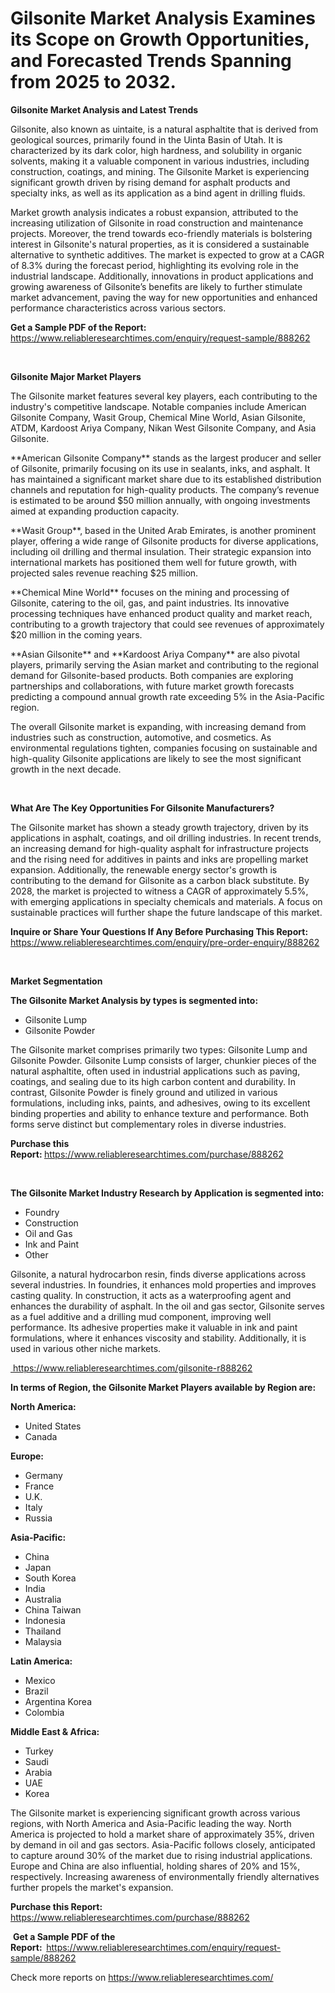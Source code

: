 <p><h1>Gilsonite Market Analysis Examines its Scope on Growth Opportunities, and Forecasted Trends Spanning from 2025 to 2032.</h1></p><p><strong>Gilsonite Market Analysis and Latest Trends</strong></p>
<p><p>Gilsonite, also known as uintaite, is a natural asphaltite that is derived from geological sources, primarily found in the Uinta Basin of Utah. It is characterized by its dark color, high hardness, and solubility in organic solvents, making it a valuable component in various industries, including construction, coatings, and mining. The Gilsonite Market is experiencing significant growth driven by rising demand for asphalt products and specialty inks, as well as its application as a bind agent in drilling fluids.</p><p>Market growth analysis indicates a robust expansion, attributed to the increasing utilization of Gilsonite in road construction and maintenance projects. Moreover, the trend towards eco-friendly materials is bolstering interest in Gilsonite's natural properties, as it is considered a sustainable alternative to synthetic additives. The market is expected to grow at a CAGR of 8.3% during the forecast period, highlighting its evolving role in the industrial landscape. Additionally, innovations in product applications and growing awareness of Gilsonite’s benefits are likely to further stimulate market advancement, paving the way for new opportunities and enhanced performance characteristics across various sectors.</p></p>
<p><strong>Get a Sample PDF of the Report:&nbsp;</strong> <a href="https://www.reliableresearchtimes.com/enquiry/request-sample/888262?utm_campaign=2255&utm_medium=2&utm_source=Github&utm_content=ia&utm_term=02042025&utm_id=gilsonite">https://www.reliableresearchtimes.com/enquiry/request-sample/888262</a></p>
<p>&nbsp;</p>
<p><strong>Gilsonite Major Market Players</strong></p>
<p><p>The Gilsonite market features several key players, each contributing to the industry's competitive landscape. Notable companies include American Gilsonite Company, Wasit Group, Chemical Mine World, Asian Gilsonite, ATDM, Kardoost Ariya Company, Nikan West Gilsonite Company, and Asia Gilsonite.</p><p>**American Gilsonite Company** stands as the largest producer and seller of Gilsonite, primarily focusing on its use in sealants, inks, and asphalt. It has maintained a significant market share due to its established distribution channels and reputation for high-quality products. The company’s revenue is estimated to be around $50 million annually, with ongoing investments aimed at expanding production capacity.</p><p>**Wasit Group**, based in the United Arab Emirates, is another prominent player, offering a wide range of Gilsonite products for diverse applications, including oil drilling and thermal insulation. Their strategic expansion into international markets has positioned them well for future growth, with projected sales revenue reaching $25 million.</p><p>**Chemical Mine World** focuses on the mining and processing of Gilsonite, catering to the oil, gas, and paint industries. Its innovative processing techniques have enhanced product quality and market reach, contributing to a growth trajectory that could see revenues of approximately $20 million in the coming years.</p><p>**Asian Gilsonite** and **Kardoost Ariya Company** are also pivotal players, primarily serving the Asian market and contributing to the regional demand for Gilsonite-based products. Both companies are exploring partnerships and collaborations, with future market growth forecasts predicting a compound annual growth rate exceeding 5% in the Asia-Pacific region.</p><p>The overall Gilsonite market is expanding, with increasing demand from industries such as construction, automotive, and cosmetics. As environmental regulations tighten, companies focusing on sustainable and high-quality Gilsonite applications are likely to see the most significant growth in the next decade.</p></p>
<p>&nbsp;</p>
<p><strong>What Are The Key Opportunities For Gilsonite Manufacturers?</strong></p>
<p><p>The Gilsonite market has shown a steady growth trajectory, driven by its applications in asphalt, coatings, and oil drilling industries. In recent trends, an increasing demand for high-quality asphalt for infrastructure projects and the rising need for additives in paints and inks are propelling market expansion. Additionally, the renewable energy sector's growth is contributing to the demand for Gilsonite as a carbon black substitute. By 2028, the market is projected to witness a CAGR of approximately 5.5%, with emerging applications in specialty chemicals and materials. A focus on sustainable practices will further shape the future landscape of this market.</p></p>
<p><strong>Inquire or Share Your Questions If Any Before Purchasing This Report:</strong> <a href="https://www.reliableresearchtimes.com/enquiry/pre-order-enquiry/888262?utm_campaign=2255&utm_medium=2&utm_source=Github&utm_content=ia&utm_term=02042025&utm_id=gilsonite">https://www.reliableresearchtimes.com/enquiry/pre-order-enquiry/888262</a></p>
<p>&nbsp;</p>
<p><strong>Market Segmentation</strong></p>
<p><strong>The Gilsonite Market Analysis by types is segmented into:</strong></p>
<p><ul><li>Gilsonite Lump</li><li>Gilsonite Powder</li></ul></p>
<p><p>The Gilsonite market comprises primarily two types: Gilsonite Lump and Gilsonite Powder. Gilsonite Lump consists of larger, chunkier pieces of the natural asphaltite, often used in industrial applications such as paving, coatings, and sealing due to its high carbon content and durability. In contrast, Gilsonite Powder is finely ground and utilized in various formulations, including inks, paints, and adhesives, owing to its excellent binding properties and ability to enhance texture and performance. Both forms serve distinct but complementary roles in diverse industries.</p></p>
<p><strong>Purchase this Report:&nbsp;</strong><a href="https://www.reliableresearchtimes.com/purchase/888262?utm_campaign=2255&utm_medium=2&utm_source=Github&utm_content=ia&utm_term=02042025&utm_id=gilsonite">https://www.reliableresearchtimes.com/purchase/888262</a></p>
<p>&nbsp;</p>
<p><strong>The Gilsonite Market Industry Research by Application is segmented into:</strong></p>
<p><ul><li>Foundry</li><li>Construction</li><li>Oil and Gas</li><li>Ink and Paint</li><li>Other</li></ul></p>
<p><p>Gilsonite, a natural hydrocarbon resin, finds diverse applications across several industries. In foundries, it enhances mold properties and improves casting quality. In construction, it acts as a waterproofing agent and enhances the durability of asphalt. In the oil and gas sector, Gilsonite serves as a fuel additive and a drilling mud component, improving well performance. Its adhesive properties make it valuable in ink and paint formulations, where it enhances viscosity and stability. Additionally, it is used in various other niche markets.</p></p>
<p><a href="https://www.reliableresearchtimes.com/gilsonite-r888262?utm_campaign=2255&utm_medium=2&utm_source=Github&utm_content=ia&utm_term=02042025&utm_id=gilsonite">&nbsp;https://www.reliableresearchtimes.com/gilsonite-r888262</a></p>
<p><strong>In terms of Region, the Gilsonite Market Players available by Region are:</strong></p>
<p>
    <p> <strong> North America: </strong>
        <ul>
            <li>United States</li>
            <li>Canada</li>
        </ul>
        </p> 
    <p> <strong> Europe: </strong>
        <ul>
            <li>Germany</li>
            <li>France</li>
            <li>U.K.</li>
            <li>Italy</li>
            <li>Russia</li>
        </ul>
        </p> 
    <p> <strong> Asia-Pacific: </strong>
        <ul>
            <li>China</li>
            <li>Japan</li>
            <li>South Korea</li>
            <li>India</li>
            <li>Australia</li>
            <li>China Taiwan</li>
            <li>Indonesia</li>
            <li>Thailand</li>
            <li>Malaysia</li>
        </ul>
        </p> 
    <p> <strong> Latin America: </strong>
        <ul>
            <li>Mexico</li>
            <li>Brazil</li>
            <li>Argentina Korea</li>
            <li>Colombia</li>
        </ul>
        </p> 
    <p> <strong> Middle East & Africa: </strong>
        <ul>
            <li>Turkey</li>
            <li>Saudi</li>
            <li>Arabia</li>
            <li>UAE</li>
            <li>Korea</li>
        </ul>
    </p>
    </p>
<p><p>The Gilsonite market is experiencing significant growth across various regions, with North America and Asia-Pacific leading the way. North America is projected to hold a market share of approximately 35%, driven by demand in oil and gas sectors. Asia-Pacific follows closely, anticipated to capture around 30% of the market due to rising industrial applications. Europe and China are also influential, holding shares of 20% and 15%, respectively. Increasing awareness of environmentally friendly alternatives further propels the market's expansion.</p></p>
<p><strong>Purchase this Report: </strong><a href="https://www.reliableresearchtimes.com/purchase/888262?utm_campaign=2255&utm_medium=2&utm_source=Github&utm_content=ia&utm_term=02042025&utm_id=gilsonite">https://www.reliableresearchtimes.com/purchase/888262</a></p>
<p>&nbsp;<strong>Get a Sample PDF of the Report:&nbsp;&nbsp;</strong><a href="https://www.reliableresearchtimes.com/enquiry/request-sample/888262?utm_campaign=2255&utm_medium=2&utm_source=Github&utm_content=ia&utm_term=02042025&utm_id=gilsonite">https://www.reliableresearchtimes.com/enquiry/request-sample/888262</a></p>
<p><strong></strong></p>
<p>Check more reports on <a href="https://www.reliableresearchtimes.com/?utm_campaign=2255&utm_medium=2&utm_source=Github&utm_content=ia&utm_term=02042025&utm_id=gilsonite">https://www.reliableresearchtimes.com/</a></p>